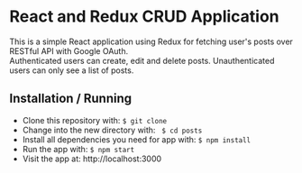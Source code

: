 # React and Redux CRUD Application 

This is a simple React application using Redux for fetching user's posts over RESTful API with Google OAuth.  
Authenticated users can create, edit and delete posts.
Unauthenticated users can only see a list of posts.  


## Installation / Running

  - Clone this repository with: ``` $ git clone ``` <repository-url>
  - Change into the new directory with: ``` $ cd posts```
  - Install all dependencies you need for app with:  ``` $ npm install ```
  - Run the app with: ``` $ npm start ```
  - Visit the app at: http://localhost:3000
